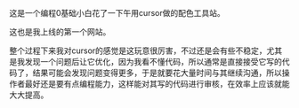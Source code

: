 这是一个编程0基础小白花了一下午用cursor做的配色工具站。

这也是我上线的第一个网站。

整个过程下来我对cursor的感觉是这玩意很厉害，不过还是会有些不稳定，尤其是我发现一个问题后让它优化，因为我看不懂代码，所以通常是直接接受它写的代码了，结果可能会发现问题变得更多，于是就要花大量时间与其继续沟通，所以操作者最好还是要有点编程能力，这样能对其写的代码进行审核，在效率上应该就能大大提高。